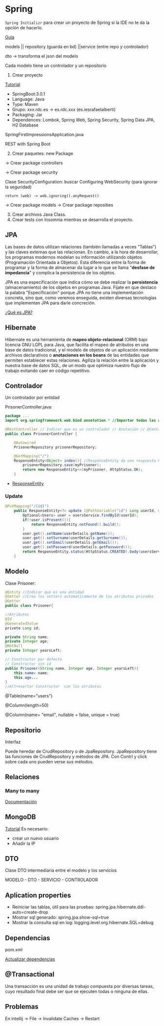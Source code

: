 # Spring

`Spring Initializr` para crear un proyecto de Spring si la IDE no te da la opción de hacerlo.

[Guía](https://spring.io/quickstart)

models || repository (guarda en bd) ||service (entre repo y controlador)

dto -> transforma el json del modelo

Cada modelo tiene un controlador y un repositorio

1. Crear proyecto

[Tutorial](https://www.baeldung.com/building-a-restful-web-service-with-spring-and-java-based-configuration)

- SpringBoot:3.0.1
- Language: Java
- Type: Maven
- Grupo: xxx.rdc.es -> es.rdc.xxx  (es.iesrafaelalberti)
- Packaging: Jar
- Dependences: Lombok, Spring Web, Spring Security, Spring Data JPA, H2 Database 

SpringFirstImpressionsApplication.java

REST with Spring Boot

2. Crear paquetes: new Package

-> Crear package controllers

-> Crear package security

Clase SecurityConfiguration: buscar Configuring WebSecurity (para ignorar la seguridad)

    return (web) -> web.ignoring().anyRequest()

-> Crear package models
-> Crear package reposities

3. Crear archivos Java Class.
4. Crear tests con Insomnia mientras se desarrolla el proyecto.

## JPA

Las bases de datos utilizan relaciones (también llamadas a veces "Tablas") y las claves externas que las relacionan. En cambio, a la hora de desarrollar, los programas modernos modelan su información utilizando objetos (Programación Orientada a Objetos). Esta diferencia entre la forma de programar y la forma de almacenar da lugar a lo que se llama "**desfase de impedancia**" y complica la persistencia de los objetos.

JPA es una especificación que indica cómo se debe realizar la **persistencia** (almacenamiento) de los objetos en programas Java. Fíjate en que destaco la palabra "Especificación" porque JPA no tiene una implementación concreta, sino que, como veremos enseguida, existen diversas tecnologías que implementan JPA para darle concreción.

[¿Qué es JPA?](https://www.campusmvp.es/recursos/post/la-api-de-persistencia-de-java-que-es-jpa-jpa-vs-hibernate-vs-eclipselink-vs-spring-jpa.aspx)

## Hibernate

Hibernate es una herramienta de **mapeo objeto-relacional** (ORM) bajo licencia GNU LGPL para Java, que facilita el mapeo de atributos en una base de datos tradicional, y el modelo de objetos de un aplicación mediante archivos declarativos o **anotaciones en los beans** de las entidades que permiten establecer estas relaciones. Agiliza la relación entre la aplicación y nuestra base de datos SQL, de un modo que optimiza nuestro flujo de trabajo evitando caer en código repetitivo.

## Controlador

Un controlador por entidad

PrisonerController.java:
```java
package ...
import org.springframework.web.bind.annotation.* //Importar todas las anotaciones

@RestController // Indicar que es un controlador // Anotación // @Controller
public class PrisonerController {

    @Autowired
    PrisonerRepository prisonerRepository;

    @GetMapping("/")
    ResponseEntity<Object> index(){ //ResponseEntity da una respuesta HTTP
        prisonerRepository.save(myPrisoner);
        return new ResponseEntity<>(myPrisoner, HttpStatus.OK); 
    }
```      
            
- [ResponseEntity](https://www.baeldung.com/spring-response-entity)

### Update

```java
@PutMapping("/{id}")
    public ResponseEntity<?> update (@PathVariable("id") Long userId, @RequestBody Users userDetails){
        Optional<Users> user = usersService.findById(userId);
        if(!user.isPresent()){
            return ResponseEntity.notFound().build();
        }
        user.get().setName(userDetails.getName());
        user.get().setSurname(userDetails.getSurname());
        user.get().setEmail(userDetails.getEmail());
        user.get().setPassword(userDetails.getPassword());
        return ResponseEntity.status(HttpStatus.CREATED).body(usersService.save(user.get()));
    }
```

## Modelo

Clase Prisoner:
```java
@Entity //Indicar que es una entidad
@Setter //Crea los setters automaticamente de los atributos privados
@Getter
public class Prisoner{

//Atributos
@Id
@GeneratedValue
privete Long id;

private String name;
private Integer age;
@NotNull
private Integer yearsLeft;

// Constructor por defecto
// Constructor sin id
public Prisoner(String name, Integer age, Integer yearsLeft){
    this.name= name;
    this.age...
}
//Alt+nsertar Constructor  con los atributos
```
@Table(name="users")

@Column(length=50)

@Column(name= "email", nullable = false, unique = true)

## Repositorio

Interfaz

Puede heredar de CrudRepository o de JpaRepository. JpaRepository tiene las funciones de CrudRepository y métodos de JPA.
Con Contrl y click sobre cada uno pueden verse sus métodos.

## Relaciones

### Many to many

[Documentación](https://www.baeldung.com/jpa-many-to-many)

## MongoDB

[Tutorial](https://www.mongodb.com/compatibility/spring-boot)
Es necesario:
- crear un nuevo usuario
- Añadir la IP

## DTO

Clase DTO intermediaria entre el modelo y los servicios

MODELO - DTO - SERVICIO - CONTROLADOR

## Aplication properties

- Reiniciar las tablas, útil para las pruebas: spring.jpa.hibernate.ddl-auto=create-drop
- Mostrar sql generado: spring.jpa.show-sql=true
- Mostrar la consulta sql en log: logging.level.org.hibernate.SQL=debug

## Dependencias

pom.xml

[Actualizar dependencias](https://www.jetbrains.com/idea/guide/tutorials/migrating-javax-jakarta/update-dependencies/)

## @Transactional

Una transacción es una unidad de trabajo compuesta por diversas tareas, cuyo resultado final debe ser que se ejecuten todas o ninguna de ellas.

## Problemas

En intellij -> File -> Invalidate Caches -> Restart
